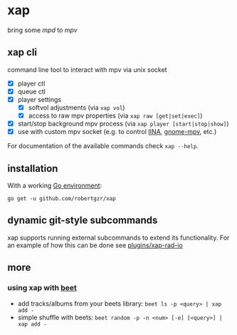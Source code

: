 # xap

bring some *mpd* to *mpv*

## xap cli

command line tool to interact with mpv via unix socket

- [x] player ctl
- [x] queue ctl
- [x] player settings
    - [x] softvol adjustments (via `xap vol`)
    - [x] access to raw mpv properties (via `xap raw [get|set|exec]`)
- [x] start/stop background mpv process (via `xap player [start|stop|show]`)
- [x] use with custom mpv socket (e.g. to control [IINA](https://github.com/lhc70000/iina),
    [gnome-mpv](https://github.com/gnome-mpv/gnome-mpv), etc.)

For documentation of the available commands check `xap --help`.

## installation

With a working [Go environment](https://golang.org/doc/install):
```
go get -u github.com/robertgzr/xap
```

## dynamic git-style subcommands

xap supports running external subcommands to extend its functionality.
For an example of how this can be done see [plugins/xap-rad-io](https://github.com/robertgzr/xap/master/plugins/xap-rad-io)

## more

### using xap with [beet](https://beets.io)
- add tracks/albums from your beets library: `beet ls -p <query> | xap add -`
- simple shuffle with beets: `beet random -p -n <num> [-e] [<query>] | xap add -`
